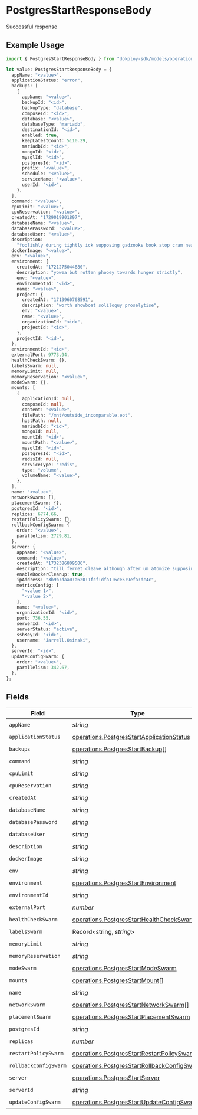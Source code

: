 # PostgresStartResponseBody

Successful response

## Example Usage

```typescript
import { PostgresStartResponseBody } from "dokploy-sdk/models/operations";

let value: PostgresStartResponseBody = {
  appName: "<value>",
  applicationStatus: "error",
  backups: [
    {
      appName: "<value>",
      backupId: "<id>",
      backupType: "database",
      composeId: "<id>",
      database: "<value>",
      databaseType: "mariadb",
      destinationId: "<id>",
      enabled: true,
      keepLatestCount: 5110.29,
      mariadbId: "<id>",
      mongoId: "<id>",
      mysqlId: "<id>",
      postgresId: "<id>",
      prefix: "<value>",
      schedule: "<value>",
      serviceName: "<value>",
      userId: "<id>",
    },
  ],
  command: "<value>",
  cpuLimit: "<value>",
  cpuReservation: "<value>",
  createdAt: "1729019901897",
  databaseName: "<value>",
  databasePassword: "<value>",
  databaseUser: "<value>",
  description:
    "foolishly during tightly ick supposing gadzooks book atop cram nearly",
  dockerImage: "<value>",
  env: "<value>",
  environment: {
    createdAt: "1721275044880",
    description: "yowza but rotten phooey towards hunger strictly",
    env: "<value>",
    environmentId: "<id>",
    name: "<value>",
    project: {
      createdAt: "1713960768591",
      description: "worth showboat soliloquy proselytise",
      env: "<value>",
      name: "<value>",
      organizationId: "<id>",
      projectId: "<id>",
    },
    projectId: "<id>",
  },
  environmentId: "<id>",
  externalPort: 9773.94,
  healthCheckSwarm: {},
  labelsSwarm: null,
  memoryLimit: null,
  memoryReservation: "<value>",
  modeSwarm: {},
  mounts: [
    {
      applicationId: null,
      composeId: null,
      content: "<value>",
      filePath: "/mnt/outside_incomparable.eot",
      hostPath: null,
      mariadbId: "<id>",
      mongoId: null,
      mountId: "<id>",
      mountPath: "<value>",
      mysqlId: "<id>",
      postgresId: "<id>",
      redisId: null,
      serviceType: "redis",
      type: "volume",
      volumeName: "<value>",
    },
  ],
  name: "<value>",
  networkSwarm: [],
  placementSwarm: {},
  postgresId: "<id>",
  replicas: 6774.66,
  restartPolicySwarm: {},
  rollbackConfigSwarm: {
    order: "<value>",
    parallelism: 2729.81,
  },
  server: {
    appName: "<value>",
    command: "<value>",
    createdAt: "1732386809506",
    description: "till ferret cleave although after um atomize supposing",
    enableDockerCleanup: true,
    ipAddress: "3b9b:daa0:a620:1fcf:dfa1:6ce5:9efa:dc4c",
    metricsConfig: [
      "<value 1>",
      "<value 2>",
    ],
    name: "<value>",
    organizationId: "<id>",
    port: 736.55,
    serverId: "<id>",
    serverStatus: "active",
    sshKeyId: "<id>",
    username: "Jarrell.Osinski",
  },
  serverId: "<id>",
  updateConfigSwarm: {
    order: "<value>",
    parallelism: 342.67,
  },
};
```

## Fields

| Field                                                                                                      | Type                                                                                                       | Required                                                                                                   | Description                                                                                                |
| ---------------------------------------------------------------------------------------------------------- | ---------------------------------------------------------------------------------------------------------- | ---------------------------------------------------------------------------------------------------------- | ---------------------------------------------------------------------------------------------------------- |
| `appName`                                                                                                  | *string*                                                                                                   | :heavy_check_mark:                                                                                         | N/A                                                                                                        |
| `applicationStatus`                                                                                        | [operations.PostgresStartApplicationStatus](../../models/operations/postgresstartapplicationstatus.md)     | :heavy_check_mark:                                                                                         | N/A                                                                                                        |
| `backups`                                                                                                  | [operations.PostgresStartBackup](../../models/operations/postgresstartbackup.md)[]                         | :heavy_check_mark:                                                                                         | N/A                                                                                                        |
| `command`                                                                                                  | *string*                                                                                                   | :heavy_check_mark:                                                                                         | N/A                                                                                                        |
| `cpuLimit`                                                                                                 | *string*                                                                                                   | :heavy_check_mark:                                                                                         | N/A                                                                                                        |
| `cpuReservation`                                                                                           | *string*                                                                                                   | :heavy_check_mark:                                                                                         | N/A                                                                                                        |
| `createdAt`                                                                                                | *string*                                                                                                   | :heavy_check_mark:                                                                                         | N/A                                                                                                        |
| `databaseName`                                                                                             | *string*                                                                                                   | :heavy_check_mark:                                                                                         | N/A                                                                                                        |
| `databasePassword`                                                                                         | *string*                                                                                                   | :heavy_check_mark:                                                                                         | N/A                                                                                                        |
| `databaseUser`                                                                                             | *string*                                                                                                   | :heavy_check_mark:                                                                                         | N/A                                                                                                        |
| `description`                                                                                              | *string*                                                                                                   | :heavy_check_mark:                                                                                         | N/A                                                                                                        |
| `dockerImage`                                                                                              | *string*                                                                                                   | :heavy_check_mark:                                                                                         | N/A                                                                                                        |
| `env`                                                                                                      | *string*                                                                                                   | :heavy_check_mark:                                                                                         | N/A                                                                                                        |
| `environment`                                                                                              | [operations.PostgresStartEnvironment](../../models/operations/postgresstartenvironment.md)                 | :heavy_check_mark:                                                                                         | N/A                                                                                                        |
| `environmentId`                                                                                            | *string*                                                                                                   | :heavy_check_mark:                                                                                         | N/A                                                                                                        |
| `externalPort`                                                                                             | *number*                                                                                                   | :heavy_check_mark:                                                                                         | N/A                                                                                                        |
| `healthCheckSwarm`                                                                                         | [operations.PostgresStartHealthCheckSwarm](../../models/operations/postgresstarthealthcheckswarm.md)       | :heavy_check_mark:                                                                                         | N/A                                                                                                        |
| `labelsSwarm`                                                                                              | Record<string, *string*>                                                                                   | :heavy_check_mark:                                                                                         | N/A                                                                                                        |
| `memoryLimit`                                                                                              | *string*                                                                                                   | :heavy_check_mark:                                                                                         | N/A                                                                                                        |
| `memoryReservation`                                                                                        | *string*                                                                                                   | :heavy_check_mark:                                                                                         | N/A                                                                                                        |
| `modeSwarm`                                                                                                | [operations.PostgresStartModeSwarm](../../models/operations/postgresstartmodeswarm.md)                     | :heavy_check_mark:                                                                                         | N/A                                                                                                        |
| `mounts`                                                                                                   | [operations.PostgresStartMount](../../models/operations/postgresstartmount.md)[]                           | :heavy_check_mark:                                                                                         | N/A                                                                                                        |
| `name`                                                                                                     | *string*                                                                                                   | :heavy_check_mark:                                                                                         | N/A                                                                                                        |
| `networkSwarm`                                                                                             | [operations.PostgresStartNetworkSwarm](../../models/operations/postgresstartnetworkswarm.md)[]             | :heavy_check_mark:                                                                                         | N/A                                                                                                        |
| `placementSwarm`                                                                                           | [operations.PostgresStartPlacementSwarm](../../models/operations/postgresstartplacementswarm.md)           | :heavy_check_mark:                                                                                         | N/A                                                                                                        |
| `postgresId`                                                                                               | *string*                                                                                                   | :heavy_check_mark:                                                                                         | N/A                                                                                                        |
| `replicas`                                                                                                 | *number*                                                                                                   | :heavy_check_mark:                                                                                         | N/A                                                                                                        |
| `restartPolicySwarm`                                                                                       | [operations.PostgresStartRestartPolicySwarm](../../models/operations/postgresstartrestartpolicyswarm.md)   | :heavy_check_mark:                                                                                         | N/A                                                                                                        |
| `rollbackConfigSwarm`                                                                                      | [operations.PostgresStartRollbackConfigSwarm](../../models/operations/postgresstartrollbackconfigswarm.md) | :heavy_check_mark:                                                                                         | N/A                                                                                                        |
| `server`                                                                                                   | [operations.PostgresStartServer](../../models/operations/postgresstartserver.md)                           | :heavy_check_mark:                                                                                         | N/A                                                                                                        |
| `serverId`                                                                                                 | *string*                                                                                                   | :heavy_check_mark:                                                                                         | N/A                                                                                                        |
| `updateConfigSwarm`                                                                                        | [operations.PostgresStartUpdateConfigSwarm](../../models/operations/postgresstartupdateconfigswarm.md)     | :heavy_check_mark:                                                                                         | N/A                                                                                                        |